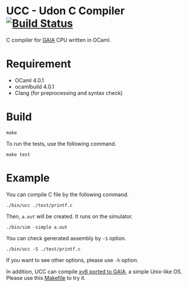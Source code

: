 # UCC - Udon C Compiler  [![Build Status](https://travis-ci.org/kw-udon/ucc.svg?branch=master)](https://travis-ci.org/kw-udon/ucc)

C compiler for [GAIA](https://github.com/wasabiz/GAIA3) CPU written in OCaml.

Requirement
==============
* OCaml 4.0.1
* ocamlbuild 4.0.1
* Clang (for preprocessing and syntax check)

Build
==============
``make``

To run the tests, use the following command.

``make test``

Example
==========
You can compile C file by the following command.

``./bin/ucc ./test/printf.c``

Then, `a.out` will be created. It runs on the simulator.


``./bin/sim -simple a.out``

You can check generated assembly by `-S` option.

 ``./bin/ucc -S ./test/printf.c``

If you want to see other options, please use `-h` option.

In addition, UCC can compile [xv6 ported to GAIA](https://github.com/wasabiz/xv6), a simple Unix-like OS.
Please use this [Makefile](https://gist.github.com/kw-udon/0fcedda2d29c81a2d1be) to try it.
